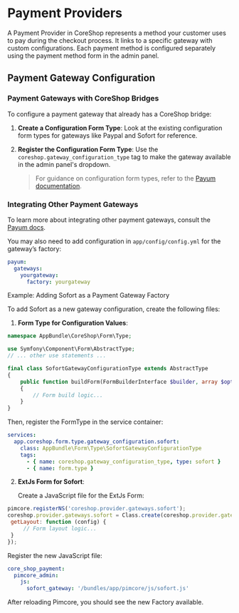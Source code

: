 # Payment Providers

A Payment Provider in CoreShop represents a method your customer uses to pay during the checkout process. It links to a
specific gateway with custom configurations. Each payment method is configured separately using the payment method form
in the admin panel.

## Payment Gateway Configuration

### Payment Gateways with CoreShop Bridges

To configure a payment gateway that already has a CoreShop bridge:

1. **Create a Configuration Form Type**: Look at the existing configuration form types for gateways like Paypal and
   Sofort for reference.

2. **Register the Configuration Form Type**: Use the `coreshop.gateway_configuration_type` tag to make the gateway
   available in the admin panel's dropdown.

   > For guidance on configuration form types, refer to the [Payum documentation](https://github.com/Payum/Payum).

### Integrating Other Payment Gateways

To learn more about integrating other payment gateways, consult the [Payum docs](https://github.com/Payum/Payum).

You may also need to add configuration in `app/config/config.yml` for the gateway’s factory:

```yaml
payum:
  gateways:
    yourgateway:
      factory: yourgateway
```

Example: Adding Sofort as a Payment Gateway Factory

To add Sofort as a new gateway configuration, create the following files:

1. **Form Type for Configuration Values**:

 ```php
 namespace AppBundle\CoreShop\Form\Type;

 use Symfony\Component\Form\AbstractType;
 // ... other use statements ...

 final class SofortGatewayConfigurationType extends AbstractType
 {
     public function buildForm(FormBuilderInterface $builder, array $options)
     {
         // Form build logic...
     }
 }
 ```

   Then, register the FormType in the service container:

```yaml
services:
  app.coreshop.form.type.gateway_configuration.sofort:
    class: AppBundle\Form\Type\SofortGatewayConfigurationType
    tags:
      - { name: coreshop.gateway_configuration_type, type: sofort }
      - { name: form.type }
```

2. **ExtJs Form for Sofort**:

   Create a JavaScript file for the ExtJs Form:

 ```js
pimcore.registerNS('coreshop.provider.gateways.sofort');
coreshop.provider.gateways.sofort = Class.create(coreshop.provider.gateways.abstract, {
  getLayout: function (config) {
      // Form layout logic...
  }
});
 ```

   Register the new JavaScript file:

```yaml
core_shop_payment:
  pimcore_admin:
    js:
      sofort_gateway: '/bundles/app/pimcore/js/sofort.js'
```

After reloading Pimcore, you should see the new Factory available.


